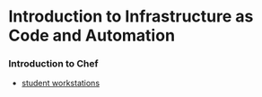# Introduction to Infrastructure as Code and Automation

### Introduction to Chef

* [student workstations](http://bit.ly/posscon-workstations)
